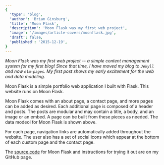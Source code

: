 ```yaml
---
{
  'type': 'blog',
  'author': 'Brian Ginsburg',
  'title': 'Moon Flask',
  'description': 'Moon Flask was my first web project',
  'image': '/images/article-covers/moonflask.jpg',
  'draft': false,
  'published': '2015-12-19',
}
---
```


_Moon Flask was my first web project -- a simple content management system for my first blog! Since that time, I have moved my blog to `Jekyll` and now `elm-pages`. My first post shows my early excitement for the web and data modeling._

Moon Flask is a simple portfolio web application I built with Flask. This website runs on Moon Flask.

Moon Flask comes with an about page, a contact page, and more pages can be added as desired. Each additional page is composed of a header and posts. The posts are modular and may contain a title, a body, and an image or an embed. A page can be built from these pieces as needed. The data modeol for Moon Flask is shown above.

For each page, navigation links are automatically added throughout the website. The user also has a set of social icons which appear at the bottom of each custom page and the contact page.

The [source code](https://github.com/bgins/moon-flask) for Moon Flask and instructions for trying it out are on my GitHub page.
